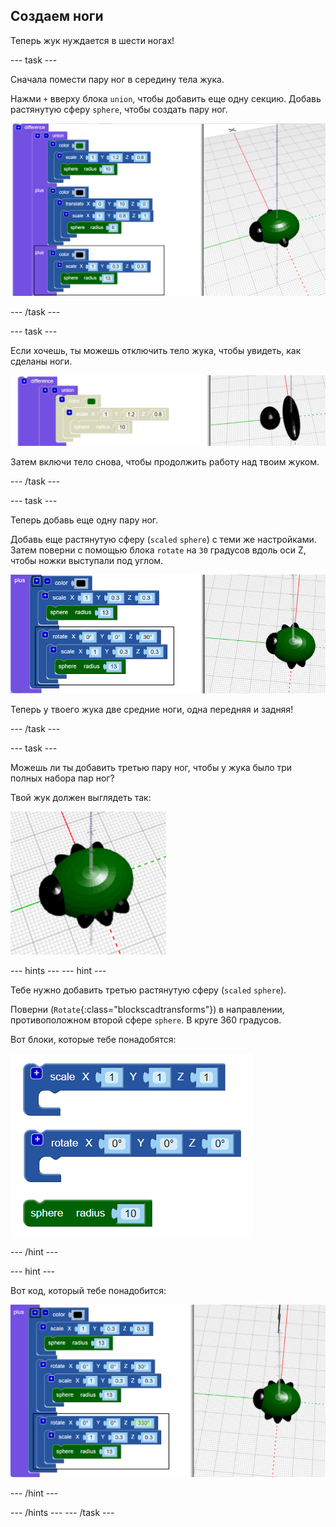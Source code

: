 ## Создаем ноги

Теперь жук нуждается в шести ногах!

--- task ---

Сначала помести пару ног в середину тела жука.

Нажми `+` вверху блока `union`, чтобы добавить еще одну секцию. Добавь растянутую сферу `sphere`, чтобы создать пару ног.

![снимок экрана](images/bug-legs-middle-annotated.png)

--- /task ---

--- task ---

Если хочешь, ты можешь отключить тело жука, чтобы увидеть, как сделаны ноги.

![снимок экрана](images/bug-legs-disable.png)

Затем включи тело снова, чтобы продолжить работу над твоим жуком.

--- /task ---

--- task ---

Теперь добавь еще одну пару ног.

Добавь еще растянутую сферу (`scaled` `sphere`) с теми же настройками. Затем поверни с помощью блока `rotate` на `30` градусов вдоль оси Z, чтобы ножки выступали под углом.

![снимок экрана](images/bug-legs-2-annotated.png)

Теперь у твоего жука две средние ноги, одна передняя и задняя!

--- /task ---

--- task ---

Можешь ли ты добавить третью пару ног, чтобы у жука было три полных набора пар ног?

Твой жук должен выглядеть так:

![снимок экрана](images/bug-finished.png)

--- hints --- --- hint ---

Тебе нужно добавить третью растянутую сферу (`scaled` `sphere`).

Поверни (`Rotate`{:class="blockscadtransforms"}) в направлении, противоположном второй сфере `sphere`. В круге 360 градусов.

Вот блоки, которые тебе понадобятся:

![снимок экрана](images/bug-legs-blocks.png)

--- /hint ---

--- hint ---

Вот код, который тебе понадобится:

![снимок экрана](images/bug-legs-3-annotated.png)

--- /hint ---

--- /hints --- --- /task ---